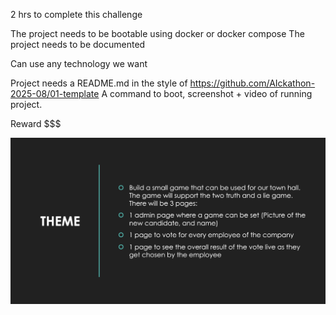 2 hrs to complete this challenge

The project needs to be bootable using docker or docker compose
The project needs to be documented

Can use any technology we want

Project needs a README.md in the style of https://github.com/AIckathon-2025-08/01-template
A command to boot, screenshot + video of running project.

Reward $$$

![alt text](image.png)